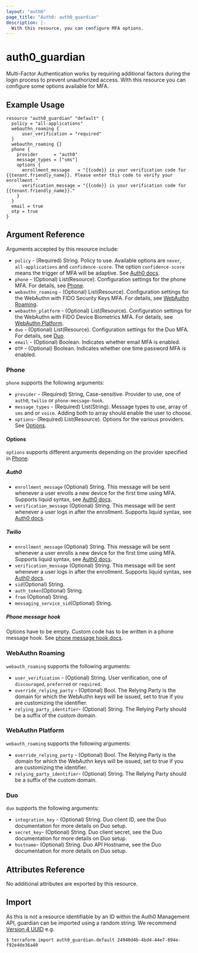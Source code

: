 ```yaml
---
layout: "auth0"
page_title: "Auth0: auth0_guardian"
description: |-
  With this resource, you can configure MFA options.
---
```


# auth0_guardian

Multi-Factor Authentication works by requiring additional factors during the login process to prevent unauthorized
access. With this resource you can configure some options available for MFA.

## Example Usage

```hcl
resource "auth0_guardian" "default" {
  policy = "all-applications"
  webauthn_roaming {
      user_verification = "required"
  } 
  webauthn_roaming {}
  phone {
    provider      = "auth0"
    message_types = ["sms"]
    options {
      enrollment_message   = "{{code}} is your verification code for {{tenant.friendly_name}}. Please enter this code to verify your enrollment."
      verification_message = "{{code}} is your verification code for {{tenant.friendly_name}}."
    }
  }
  email = true
  otp = true
}
```

## Argument Reference

Arguments accepted by this resource include:

* `policy` - (Required) String. Policy to use. Available options are `never`, `all-applications` and `confidence-score`.
The option `confidence-score` means the trigger of MFA will be adaptive. See [Auth0 docs](https://auth0.com/docs/mfa/adaptive-mfa).
* `phone` - (Optional) List(Resource). Configuration settings for the phone MFA. For details, see [Phone](#phone).
* `webauthn_roaming` - (Optional) List(Resource). Configuration settings for the WebAuthn with FIDO Security Keys MFA. For details, see [WebAuthn Roaming](#webauthn-roaming).
* `webauthn_platform` - (Optional) List(Resource). Configuration settings for the WebAuthn with FIDO Device Biometrics MFA. For details, see [WebAuthn Platform](#webauthn-platform).
* `duo` - (Optional) List(Resource). Configuration settings for the Duo MFA. For details, see [Duo](#duo).
* `email` - (Optional) Boolean. Indicates whether email MFA is enabled.
* `OTP` - (Optional) Boolean. Indicates whether one time password MFA is enabled.

### Phone

`phone` supports the following arguments:

* `provider` - (Required) String, Case-sensitive. Provider to use, one of `auth0`, `twilio` or `phone-message-hook`.
* `message_types` - (Required) List(String). Message types to use, array of `sms` and or `voice`. Adding both to array should enable the user to choose.
* `options`- (Required) List(Resource). Options for the various providers. See [Options](#options).

#### Options
`options` supports different arguments depending on the provider specified in [Phone](#phone).

##### Auth0
* `enrollment_message` (Optional) String. This message will be sent whenever a user enrolls a new device for the first time using MFA. Supports liquid syntax, see [Auth0 docs](https://auth0.com/docs/mfa/customize-sms-or-voice-messages).
* `verification_message` (Optional) String. This message will be sent whenever a user logs in after the enrollment. Supports liquid syntax, see [Auth0 docs](https://auth0.com/docs/mfa/customize-sms-or-voice-messages).

##### Twilio
* `enrollment_message` (Optional) String. This message will be sent whenever a user enrolls a new device for the first time using MFA. Supports liquid syntax, see [Auth0 docs](https://auth0.com/docs/mfa/customize-sms-or-voice-messages).
* `verification_message` (Optional) String. This message will be sent whenever a user logs in after the enrollment. Supports liquid syntax, see [Auth0 docs](https://auth0.com/docs/mfa/customize-sms-or-voice-messages).
* `sid`(Optional) String.
* `auth_token`(Optional) String.
* `from` (Optional) String.
* `messaging_service_sid`(Optional) String.

##### Phone message hook

Options have to be empty. Custom code has to be written in a phone message hook.
See [phone message hook docs](https://auth0.com/docs/hooks/extensibility-points/send-phone-message).

### WebAuthn Roaming

`webauth_roaming` supports the following arguments:

* `user_verification` - (Optional) String. User verification, one of `discouraged`, `preferred` or `required`.
* `override_relying_party` - (Optional) Bool. The Relying Party is the domain for which the WebAuthn keys will be issued, set to true if you are customizing the identifier. 
* `relying_party_identifier`- (Optional) String. The Relying Party should be a suffix of the custom domain.

### WebAuthn Platform

`webauth_roaming` supports the following arguments:

* `override_relying_party` - (Optional) Bool. The Relying Party is the domain for which the WebAuthn keys will be issued, set to true if you are customizing the identifier.
* `relying_party_identifier`- (Optional) String. The Relying Party should be a suffix of the custom domain.

### Duo

`duo` supports the following arguments:

* `integration_key` - (Optional) String. Duo client ID, see the Duo documentation for more details on Duo setup.
* `secret_key`- (Optional) String. Duo client secret, see the Duo documentation for more details on Duo setup.
* `hostname`- (Optional) String. Duo API Hostname, see the Duo documentation for more details on Duo setup.


## Attributes Reference

No additional attributes are exported by this resource.

## Import

As this is not a resource identifiable by an ID within the Auth0 Management API, guardian can be imported using a random
string. We recommend [Version 4 UUID](https://www.uuidgenerator.net/version4) e.g.

```shell
$ terraform import auth0_guardian.default 24940d4b-4bd4-44e7-894e-f92e4de36a40
```
